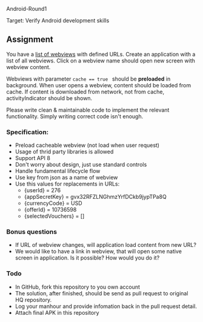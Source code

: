 Android-Round1

Target: Verify Android development skills

## Assignment
You have a [list of webviews](http://appcontent.hotelquickly.com/en/1/android/index.json) with defined URLs. Create an application with a list of all webviews. Click on a webview name should open new screen with webview content.  

Webviews with parameter ```cache == true ``` should be **preloaded** in background. When user opens a webview, content should be loaded from cache. If content is downloaded from network, not from cache, activityIndicator should be shown.

Please write clean & maintainable code to implement the relevant functionality. Simply writing correct code isn't enough.

### Specification:
* Preload cacheable webview (not load when user request)
* Usage of thrid party libraries is allowed
* Support API 8
* Don't worry about design, just use standard controls
* Handle fundamental lifecycle flow
* Use key from json as a name of webview
* Use this values for replacements in URLs:
	* {userId} = 276
	* {appSecretKey} = gvx32RFZLNGhmzYrfDCkb9jypTPa8Q
	* {currencyCode} = USD
	* {offerId} = 10736598
	* {selectedVouchers} = []

### Bonus questions
* If URL of webview changes, will application load content from new URL?
* We would like to have a link in webview, that will open some native screen in application. Is it possible? How would you do it?

### Todo
* In GitHub, fork this repository to you own account
* The solution, after finished, should be send as pull request to original HQ repository.
* Log your manhour and provide infomation back in the pull request detail.
* Attach final APK in this repository
